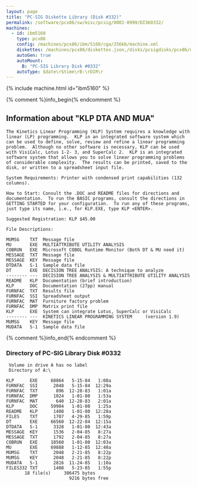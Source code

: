 ```yaml
---
layout: page
title: "PC-SIG Diskette Library (Disk #332)"
permalink: /software/pcx86/sw/misc/pcsig/0001-0999/DISK0332/
machines:
  - id: ibm5160
    type: pcx86
    config: /machines/pcx86/ibm/5160/cga/256kb/machine.xml
    diskettes: /machines/pcx86/diskettes.json,/disks/pcsigdisks/pcx86/diskettes.json
    autoGen: true
    autoMount:
      B: "PC-SIG Library Disk #0332"
    autoType: $date\r$time\rB:\rDIR\r
---
```


{% include machine.html id="ibm5160" %}

{% comment %}info_begin{% endcomment %}

## Information about "KLP DTA AND MUA"

    The Kinetics Linear Programming (KLP) System requires a knowledge with
    linear (LP) programming.  KLP in an integrated software system which
    can be used to define, solve, review and refine a linear programming
    problem.  Although no other software is necessary, KLP can be used
    with VisiCalc, Lotus 1-2- 3, and SuperCalc 2.  KLP is an integrated
    software system that allows you to solve linear programming problems
    of considerable complexity.  The results can be printed, saved to the
    disk, or written to a spreadsheet input file.
    
    System Requirements: Printer with condensed print capabilities (132
    columns).
    
    How to Start: Consult the .DOC and README files for directions and
    documentation.  To run the BASIC programs, consult the directions in
    GETTING STARTED for your configuration.  To run any of these programs,
    just type its name, i.e., for KLP.EXE, type KLP <ENTER>.
    
    Suggested Registration: KLP $45.00
    
    File Descriptions:
    
    MUMSG    TXT  Message file
    MU       EXE  MULTIATTRIBUTE UTILITY ANALYSIS
    COBRUN   EXE  Microsoft COBOL Runtime Monitor (Both DT & MU need it)
    MESSAGE  TXT  Message file
    MESSAGE  KEY  Message file
    DTDATA   S-1  Sample data file
    DT       EXE  DECISION TREE ANALYSIS: A technique to analyze
    -------- ---  DECISION TREE ANALYSIS & MULTIATTRIBUTE UTILITY ANALYSIS
    README   KLP  Documentation (brief introduction)
    KLP      DOC  Documentation (27pp) manual
    FURNFAC  TXT  Results file
    FURNFAC  SSI  Spreadsheet output
    FURNFAC  MAT  Furniture factory problem
    FURNFAC  DMP  Matrix print file
    KLP      EXE  System can integrate Lotus, SuperCalc or VisiCalc
    -------- ---  KINETICS LINEAR PROGRAMMING SYSTEM     (version 1.9)
    MUMSG    KEY  Message file
    MUDATA   S-1  Sample data file
{% comment %}info_end{% endcomment %}


### Directory of PC-SIG Library Disk #0332

     Volume in drive A has no label
     Directory of A:\

    KLP      EXE     68864   5-15-84   1:08a
    FURNFAC  SSI      2048   5-15-84  12:29a
    FURNFAC  TXT       896  12-28-83   1:01a
    FURNFAC  DMP      1024   1-01-80   1:53a
    FURNFAC  MAT       640  12-28-83   2:01a
    KLP      DOC     59904   1-01-80   1:25a
    README   KLP      1408   1-01-80  12:28a
    FILES    TXT      1707   4-29-85   1:59p
    DT       EXE     66560  12-22-84  12:15a
    DTDATA   S-1      3328   1-01-80  12:43a
    MESSAGE  KEY      1536   2-04-85   8:27a
    MESSAGE  TXT      1792   2-04-85   8:27a
    COBRUN   EXE     18560   1-01-80  12:03a
    MU       EXE     69888   1-12-85  12:48a
    MUMSG    TXT      2048   2-21-85   8:22p
    MUMSG    KEY      2048   2-21-85   8:22p
    MUDATA   S-1      2816  11-24-85   1:10a
    FILES332 TXT      1408   5-23-85   1:55p
           18 file(s)     306475 bytes
                            9216 bytes free
